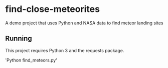 # find-close-meteorites
A demo project that uses Python and NASA data to find meteor landing sites

## Running

This project requires Python 3 and the requests package.

'Python find_meteors.py'
